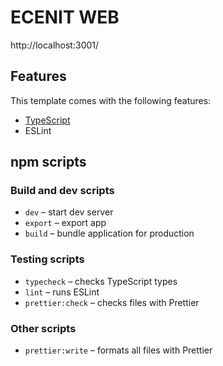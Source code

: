 # ECENIT WEB

http://localhost:3001/

## Features

This template comes with the following features:
- [TypeScript](https://www.typescriptlang.org/)
- ESLint 

## npm scripts

### Build and dev scripts

- `dev` – start dev server
- `export` – export app
- `build` – bundle application for production

### Testing scripts

- `typecheck` – checks TypeScript types
- `lint` – runs ESLint
- `prettier:check` – checks files with Prettier

### Other scripts

- `prettier:write` – formats all files with Prettier
